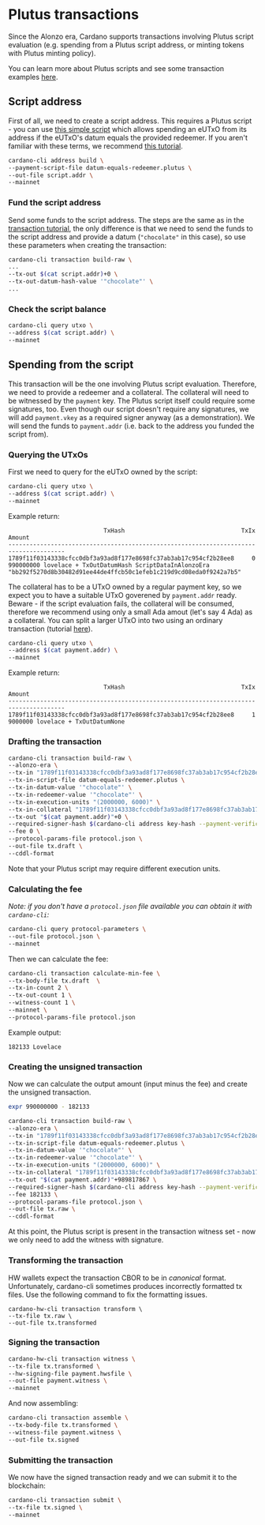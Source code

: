 # Plutus transactions
Since the Alonzo era, Cardano supports transactions involving Plutus script evaluation (e.g. spending from a Plutus script address, or minting tokens with Plutus minting policy).

You can learn more about Plutus scripts and see some transaction examples [here](https://docs.cardano.org/plutus/datums-redeemers).

## Script address
First of all, we need to create a script address. This requires a Plutus script - you can use [this simple script](./data/datum-equals-redeemer.plutus) which allows spending an eUTxO from its address if the eUTxO's datum equals the provided redeemer. If you aren't familiar with these terms, we recommend [this tutorial](https://docs.cardano.org/plutus/datums-redeemers).

```sh
cardano-cli address build \
--payment-script-file datum-equals-redeemer.plutus \
--out-file script.addr \
--mainnet
```

### Fund the script address
Send some funds to the script address. The steps are the same as in the [transaction tutorial](./transaction-example.md), the only difference is that we need to send the funds to the script address and provide a datum (`"chocolate"` in this case), so use these parameters when creating the transaction:

```sh
cardano-cli transaction build-raw \
...
--tx-out $(cat script.addr)+0 \
--tx-out-datum-hash-value '"chocolate"' \
...
```

### Check the script balance
```sh
cardano-cli query utxo \
--address $(cat script.addr) \
--mainnet
```

## Spending from the script
This transaction will be the one involving Plutus script evaluation. Therefore, we need to provide a redeemer and a collateral. The collateral will need to be witnessed by the `payment` key. The Plutus script itself could require some signatures, too. Even though our script doesn't require any signatures, we will add `payment.vkey` as a required signer anyway (as a demonstration). We will send the funds to `payment.addr` (i.e. back to the address you funded the script from).

### Querying the UTxOs
First we need to query for the eUTxO owned by the script:
```sh
cardano-cli query utxo \
--address $(cat script.addr) \
--mainnet
```

Example return:
```
                           TxHash                                 TxIx        Amount
--------------------------------------------------------------------------------------
1789f11f03143338cfcc0dbf3a93ad8f177e8698fc37ab3ab17c954cf2b28ee8     0        990000000 lovelace + TxOutDatumHash ScriptDataInAlonzoEra "bb292f5270d8b30482d91ee44de4ffcb50c1efeb1c219d9cd08eda0f9242a7b5"
```

The collateral has to be a UTxO owned by a regular payment key, so we expect you to have a suitable UTxO goverened by `payment.addr` ready. Beware - if the script evaluation fails, the collateral will be consumed, therefore we recommend using only a small Ada amout (let's say 4 Ada) as a collateral. You can split a larger UTxO into two using an ordinary transaction (tutorial [here](./transaction-example.md)).
```sh
cardano-cli query utxo \
--address $(cat payment.addr) \
--mainnet
```

Example return:
```
                           TxHash                                 TxIx        Amount
--------------------------------------------------------------------------------------
1789f11f03143338cfcc0dbf3a93ad8f177e8698fc37ab3ab17c954cf2b28ee8     1        9000000 lovelace + TxOutDatumNone
```

### Drafting the transaction
```sh
cardano-cli transaction build-raw \
--alonzo-era \
--tx-in "1789f11f03143338cfcc0dbf3a93ad8f177e8698fc37ab3ab17c954cf2b28ee8#0" \
--tx-in-script-file datum-equals-redeemer.plutus \
--tx-in-datum-value '"chocolate"' \
--tx-in-redeemer-value '"chocolate"' \
--tx-in-execution-units "(2000000, 6000)" \
--tx-in-collateral "1789f11f03143338cfcc0dbf3a93ad8f177e8698fc37ab3ab17c954cf2b28ee8#1" \
--tx-out "$(cat payment.addr)"+0 \
--required-signer-hash $(cardano-cli address key-hash --payment-verification-key-file payment.vkey) \
--fee 0 \
--protocol-params-file protocol.json \
--out-file tx.draft \
--cddl-format
```
Note that your Plutus script may require different execution units.

### Calculating the fee
*Note: if you don't have a `protocol.json` file available you can obtain it with `cardano-cli`:*
```sh
cardano-cli query protocol-parameters \
--out-file protocol.json \
--mainnet
```

Then we can calculate the fee:
```sh
cardano-cli transaction calculate-min-fee \
--tx-body-file tx.draft  \
--tx-in-count 2 \
--tx-out-count 1 \
--witness-count 1 \
--mainnet \
--protocol-params-file protocol.json
```
Example output:
```
182133 Lovelace
```

### Creating the unsigned transaction
Now we can calculate the output amount (input minus the fee) and create the unsigned transaction.
```sh
expr 990000000 - 182133
```
```sh
cardano-cli transaction build-raw \
--alonzo-era \
--tx-in "1789f11f03143338cfcc0dbf3a93ad8f177e8698fc37ab3ab17c954cf2b28ee8#0" \
--tx-in-script-file datum-equals-redeemer.plutus \
--tx-in-datum-value '"chocolate"' \
--tx-in-redeemer-value '"chocolate"' \
--tx-in-execution-units "(2000000, 6000)" \
--tx-in-collateral "1789f11f03143338cfcc0dbf3a93ad8f177e8698fc37ab3ab17c954cf2b28ee8#1" \
--tx-out "$(cat payment.addr)"+989817867 \
--required-signer-hash $(cardano-cli address key-hash --payment-verification-key-file payment.vkey) \
--fee 182133 \
--protocol-params-file protocol.json \
--out-file tx.raw \
--cddl-format
```
At this point, the Plutus script is present in the transaction witness set - now we only need to add the witness with signature.

### Transforming the transaction
HW wallets expect the transaction CBOR to be in *canonical* format. Unfortunately, cardano-cli sometimes produces incorrectly formatted tx files. Use the following command to fix the formatting issues.
```
cardano-hw-cli transaction transform \
--tx-file tx.raw \
--out-file tx.transformed
```

### Signing the transaction
```sh
cardano-hw-cli transaction witness \
--tx-file tx.transformed \
--hw-signing-file payment.hwsfile \
--out-file payment.witness \
--mainnet
```

And now assembling:
```sh
cardano-cli transaction assemble \
--tx-body-file tx.transformed \
--witness-file payment.witness \
--out-file tx.signed
```

### Submitting the transaction
We now have the signed transaction ready and we can submit it to the blockchain:
```sh
cardano-cli transaction submit \
--tx-file tx.signed \
--mainnet
```
